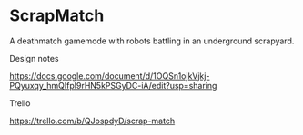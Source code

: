ScrapMatch
==========

A deathmatch gamemode with robots battling in an underground scrapyard.

Design notes

https://docs.google.com/document/d/1OQSn1ojkVjkj-PQyuxqy_hmQIfpl9rHN5kPSGyDC-iA/edit?usp=sharing

Trello

https://trello.com/b/QJospdyD/scrap-match